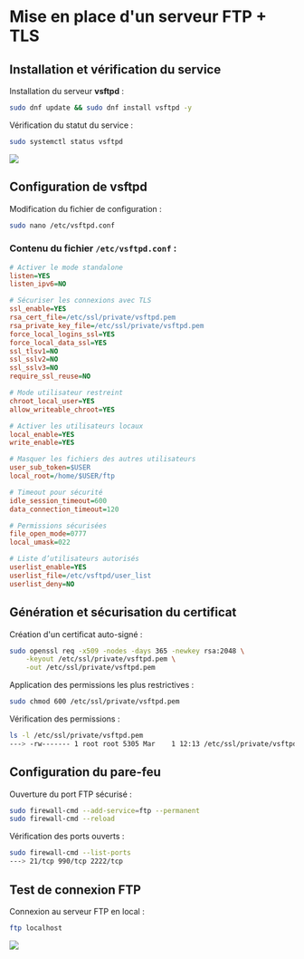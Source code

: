 # Mise en place d'un serveur FTP + TLS

## Installation et vérification du service

Installation du serveur **vsftpd** :
```bash
sudo dnf update && sudo dnf install vsftpd -y
```

Vérification du statut du service :
```bash
sudo systemctl status vsftpd
```
![](vsftpd-status.png)

## Configuration de vsftpd

Modification du fichier de configuration :
```bash
sudo nano /etc/vsftpd.conf
```

### Contenu du fichier `/etc/vsftpd.conf` :

```ini
# Activer le mode standalone
listen=YES
listen_ipv6=NO

# Sécuriser les connexions avec TLS
ssl_enable=YES
rsa_cert_file=/etc/ssl/private/vsftpd.pem
rsa_private_key_file=/etc/ssl/private/vsftpd.pem
force_local_logins_ssl=YES
force_local_data_ssl=YES
ssl_tlsv1=NO
ssl_sslv2=NO
ssl_sslv3=NO
require_ssl_reuse=NO

# Mode utilisateur restreint
chroot_local_user=YES
allow_writeable_chroot=YES

# Activer les utilisateurs locaux
local_enable=YES
write_enable=YES

# Masquer les fichiers des autres utilisateurs
user_sub_token=$USER
local_root=/home/$USER/ftp

# Timeout pour sécurité
idle_session_timeout=600
data_connection_timeout=120

# Permissions sécurisées
file_open_mode=0777
local_umask=022

# Liste d’utilisateurs autorisés
userlist_enable=YES
userlist_file=/etc/vsftpd/user_list
userlist_deny=NO
```

## Génération et sécurisation du certificat

Création d'un certificat auto-signé :
```bash
sudo openssl req -x509 -nodes -days 365 -newkey rsa:2048 \
    -keyout /etc/ssl/private/vsftpd.pem \
    -out /etc/ssl/private/vsftpd.pem
```

Application des permissions les plus restrictives :
```bash
sudo chmod 600 /etc/ssl/private/vsftpd.pem
```

Vérification des permissions :
```bash
ls -l /etc/ssl/private/vsftpd.pem
---> -rw------- 1 root root 5305 Mar    1 12:13 /etc/ssl/private/vsftpd.pem
```

## Configuration du pare-feu

Ouverture du port FTP sécurisé :
```bash
sudo firewall-cmd --add-service=ftp --permanent
sudo firewall-cmd --reload
```

Vérification des ports ouverts :
```bash
sudo firewall-cmd --list-ports
---> 21/tcp 990/tcp 2222/tcp
```

## Test de connexion FTP

Connexion au serveur FTP en local :
```bash
ftp localhost
```
![](ftp-localhost.png)
